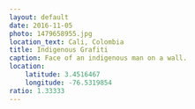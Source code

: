 ```yaml
---
layout: default
date: 2016-11-05
photo: 1479658955.jpg
location_text: Cali, Colombia
title: Indigenous Grafiti
caption: Face of an indigenous man on a wall.
location:
    latitude: 3.4516467
    longitude: -76.5319854
ratio: 1.33333
---
```

